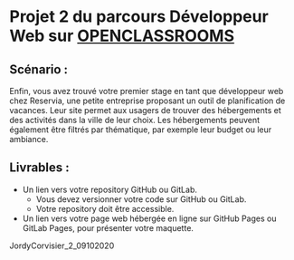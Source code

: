 ﻿# Projet 2 du parcours Développeur Web sur [OPENCLASSROOMS](https://openclassrooms.com/fr/paths/185-developpeur-web)

## Scénario :

Enfin, vous avez trouvé votre premier stage en tant que développeur web chez Reservia, une petite entreprise proposant un outil de planification de vacances. Leur site permet aux usagers de trouver des hébergements et des activités dans la ville de leur choix. Les hébergements peuvent également être filtrés par thématique, par exemple leur budget ou leur ambiance.

## Livrables :

- Un lien vers votre repository GitHub ou GitLab. 
    - Vous devez versionner votre code sur GitHub ou GitLab.
    - Votre repository doit être accessible.
- Un lien vers votre page web hébergée en ligne sur GitHub Pages ou GitLab Pages, pour présenter votre maquette.

JordyCorvisier_2_09102020
